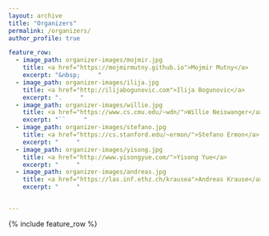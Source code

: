```yaml
---
layout: archive
title: "Organizers"
permalink: /organizers/
author_profile: true

feature_row:
  - image_path: organizer-images/mojmir.jpg
    title: <a href="https://mojmirmutny.github.io">Mojmir Mutny</a>
    excerpt: "&nbsp;     "
  - image_path: organizer-images/ilija.jpg
    title: <a href="http://ilijabogunovic.com">Ilija Bogunovic</a>
    excerpt: ".     "
  - image_path: organizer-images/willie.jpg
    title: <a href="https://www.cs.cmu.edu/~wdn/">Willie Neiswanger</a>
    excerpt: "``     "
  - image_path: organizer-images/stefano.jpg
    title: <a href="https://cs.stanford.edu/~ermon/">Stefano Ermon</a>
    excerpt: "     "
  - image_path: organizer-images/yisong.jpg
    title: <a href="http://www.yisongyue.com/">Yisong Yue</a>
    excerpt: "     "
  - image_path: organizer-images/andreas.jpg
    title: <a href="https://las.inf.ethz.ch/krausea">Andreas Krause</a>
    excerpt: "     "


---
```



{% include feature_row %}
